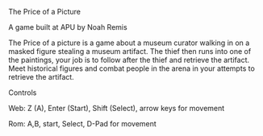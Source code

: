 The Price of a Picture

A game built at APU by Noah Remis

The Price of a picture is a game about a museum curator walking in on a masked figure stealing a museum artifact. The thief then runs into one of the paintings, your job is to follow after the thief and retrieve the artifact. Meet historical figures and combat people in the arena in your attempts to retrieve the artifact.

Controls

Web: Z (A), Enter (Start), Shift (Select), arrow keys for movement

Rom: A,B, start, Select, D-Pad for movement
